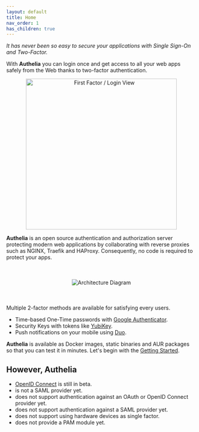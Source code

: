 ```yaml
---
layout: default
title: Home
nav_order: 1
has_children: true
---
```


*It has never been so easy to secure your applications with Single Sign-On and Two-Factor.*

With **Authelia** you can login once and get access to all your web apps safely from the Web thanks to two-factor
authentication.

<p align="center">
  <img alt="First Factor / Login View" src="./images/1FA.png" width="400" />
</p>

**Authelia** is an open source authentication and authorization server protecting modern web applications by
collaborating with reverse proxies such as NGINX, Traefik and HAProxy. Consequently, no code is required to protect your
apps.

<p align="center" style="margin:50px">
  <img alt="Architecture Diagram" src="./images/archi.png"/>
</p>

Multiple 2-factor methods are available for satisfying every users.

- Time-based One-Time passwords with [Google Authenticator].
- Security Keys with tokens like [YubiKey].
- Push notifications on your mobile using [Duo].

**Authelia** is available as Docker images, static binaries and AUR packages so that you can test it in minutes. Let's
begin with the [Getting Started](./getting-started.md).

## However, Authelia

- [OpenID Connect](./configuration/identity-providers/oidc.md) is still in beta.
- is not a SAML provider yet.
- does not support authentication against an OAuth or OpenID Connect provider yet.
- does not support authentication against a SAML provider yet.
- does not support using hardware devices as single factor.
- does not provide a PAM module yet.

[Duo]: https://duo.com/
[YubiKey]: https://www.yubico.com/products/yubikey-hardware/yubikey4/
[Google Authenticator]: https://google-authenticator.com/
